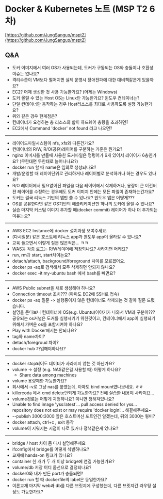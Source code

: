 # Docker & Kubernetes 노트 (MSP T2 6차)


[https://github.com/JungSangup/mspt2](https://github.com/JungSangup/mspt2)

## Q&A
- 도커 이미지에서 여러 OS가 사용되는데, 도커가 구동되는 OS와 충돌이나 호환성 이슈는 없나요?
- 격리수준이 VM보다 떨어지면 실제 운영시 장애전파에 대한 대비책같은게 있을까요?
- EC2? 어제 생성한 것 사용 가능한가요? (어제는 Windows)
- 도커 올릴 수 있는 Host OS는 Linux만 가능한가요? 윈도우 컨테이너는?
- 단일 컨테이너만 동작하는 경우 Host리소스를 최대로 사용하도록 설정 가능한가요?
- 위와 같은 경우 한계점은?
- 컨테이너가 요청하는 총 리소스의 합이 하드웨어 총량을 초과하면?
- EC2에서 Command 'docker' not found 라고 나오면?

---

- 레이어드파일시스템이 nfs, xfs와 다른건가요?
- 컨테이너의 R/W, R/O(공유)레이어를 구분하는 기준은 뭔가요?
- nginx 이미지를 만들때 사용한 도커파일은 명령어가 6개 있어서 레이어가 6층인가요? (무한대면 무한태로 늘어나나요?)
- docker run 할 때 name은 임의로 생성되나요?
- 개발/운영할 때 레이어단위로 관리하거나 레이어별로 분석하거나 하는 경우도 있나요?
- R/O 레이어에서 필요없어진 파일을 다음 레이어에서 삭제하거나, 용량이 큰 이전버젼 레이어를 수정하는 경우에도 도커 이미지 안에는 모든 파일이 존재하는건가요?
- 도커는 결국 리눅스 기반의 앱만 쓸 수 있나요? 윈도우 앱은 어떻게???
- OS를 공유한다면 같은 OS기반의 애플리케이션만 하나의 도커에 올릴 수 있나요?
- 실습 마지막 커스텀 이미지 추가할 때(docker commit) 레이어가 하나 더 추가되는 이유는요?

---

- AWS EC2 Instance에 docker 설치과정 보여주세요.
- (다시질문) 같은 호스트에 리눅스 app과 윈도우 app이 올라갈 수 있나요?
- 교육 들으면서 이렇게 질문 많은적은... ㅋㅋ
- WAS등 각종 로그는 R/W레이어에 저장되나요? 사라지면 어케요?
- run, rm과 start, start차이는요?
- detach/attach, background/foreground 차이를 모르겠어요.
- docker ps -aq로 검색해서 모두 삭제하면 안되지 않나요?
- docker exec -it my-ubuntu bash 에서 bash를 빼면요?

---

- AWS Public subnet을 새로 생성해야 하나요?
- Connection timeout 조치??? (아마도 EC2에 SSH로 접속)
- docker ps -aq 질문 -> 실행중이지 않은 컨테이너도 삭제되는 것 같아 질문 드렸습니다.
- 설명을 듣다보니 컨테이너에 OS(e.g. Ubuntu)이야기가 나와서 VM과 구분이??? 공유되는 os커널은 도커를 실행시키기 위한것이고, 컨테이너에서 app이 실행되기 위해서 가벼운 os를 포함시켜야 하나요?
- Play with Docker에서는 안되나요?
- tag와 name차이?
- detach/foregroud 차이? 
- docker hub 가입해야하나요?

---

- docker stop되어도 데이터가 사라지지 않는 것 아닌가요?
- volume -> 설정 (e.g. NAS같은걸 사용할 때) 어떻게 하나요?
  - [Share data among machines](https://docs.docker.com/storage/volumes/#share-data-among-machines)
- volume 용량제한 가능한가요?
- 회사에서 -v로 그냥 nas를 붙였는데, 아마도 bind mount였나보네요. ㅎㅎ
- killercoda 에서 cmd delete안되게 가능한가요? 전에 실습한 내용이 사라져요...
- volume경로는 어떻게 지정하나요? 아니면 정해져있나요?
- Unable to find image 'yss:latest'... pull access denied for yss... repository does not exist or may require 'docker login'... 해결해주세요~
- --publish 3000:3000 앞은 호스트머신 포트인건 알겠는데, 뒤의 3000는 뭥미?
- docker attach, ctrl+c , exit 동작 
- volume이 지워지는 시점이 다로 있거나 정책같은게 있나요?

---

- bridge / host 차이 좀 다시 설명해주세요
- ifconfig에서 bridge를 어떻게 식별하나요?
- 교재에 hands-on 링크가 있나요?
- container 한 개가 두 개 이상 bridge에 연결 가능한가요?
- volume/db 저장 어디 옵션으로 결정되나요?
- docker0와 내가 만든 port가 충돌되면?
- docker run 할 때 dockerfile의 label은 동일한가요?
- 이론교재 마지막 web과 db를 다른 브릿지에 구성했는데, 다른 브릿지간 라우팅 설정도 가능한가요?
